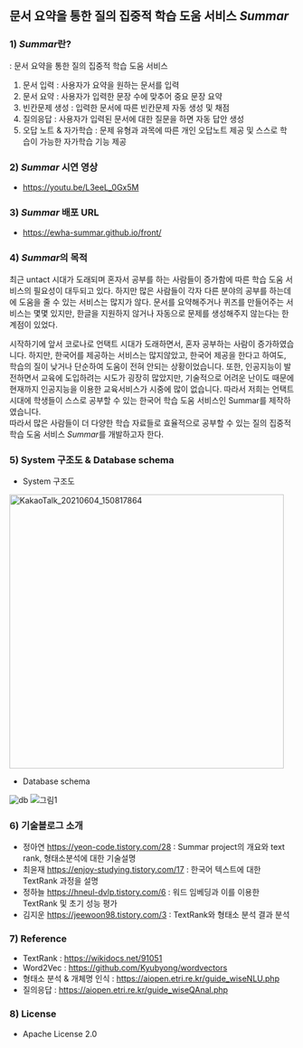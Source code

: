 ## 문서 요약을 통한 질의 집중적 학습 도움 서비스 *Summar*

### 1) *Summar*란?
: 문서 요약을 통한 질의 집중적 학습 도움 서비스
1. 문서 입력 : 사용자가 요약을 원하는 문서를 입력
2. 문서 요약 : 사용자가 입력한 문장 수에 맞추어 중요 문장 요약
3. 빈칸문제 생성 : 입력한 문서에 따른 빈칸문제 자동 생성 및 채점
4. 질의응답 : 사용자가 입력된 문서에 대한 질문을 하면 자동 답안 생성
5. 오답 노트 & 자가학습 : 문제 유형과 과목에 따른 개인 오답노트 제공 및 스스로 학습이 가능한 자가학습 기능 제공

### 2) *Summar* 시연 영상
- https://youtu.be/L3eeL_0Gx5M

### 3) *Summar* 배포 URL
- https://ewha-summar.github.io/front/

### 4) *Summar*의 목적
최근 untact 시대가 도래되며 혼자서 공부를 하는 사람들이 증가함에 따른 학습 도움 서비스의 필요성이 대두되고 있다.
하지만 많은 사람들이 각자 다른 분야의 공부를 하는데에 도움을 줄 수 있는 서비스는 많지가 않다. 문서를 요약해주거나 퀴즈를 만들어주는 서비스는 몇몇 있지만, 한글을 지원하지 않거나 자동으로 문제를 생성해주지 않는다는 한계점이 있었다.

시작하기에 앞서 코로나로 언택트 시대가 도래하면서, 혼자 공부하는 사람이 증가하였습니다. 하지만, 한국어를 제공하는 서비스는 많지않았고, 한국어 제공을 한다고 하여도, 학습의 질이 낮거나 단순하여 도움이 전혀 안되는 상황이었습니다. 또한, 인공지능이 발전하면서 교육에 도입하려는 시도가 굉장히 많았지만, 기술적으로 어려운 난이도 때문에 현재까지 인공지능을 이용한 교육서비스가 시중에 많이 없습니다. 따라서 저희는 언택트 시대에 학생들이 스스로 공부할 수 있는 한국어 학습 도움 서비스인 Summar를 제작하였습니다.  
따라서 많은 사람들이 더 다양한 학습 자료들로 효율적으로 공부할 수 있는 질의 집중적 학습 도움 서비스 *Summar*를 개발하고자 한다.

### 5) System 구조도 & Database schema
- System 구조도

<img width="485" alt="KakaoTalk_20210604_150817864" src="https://user-images.githubusercontent.com/66114269/120763334-124da280-c552-11eb-9ea4-9244919a15e0.png">

- Database schema

![db](https://user-images.githubusercontent.com/66114269/101778429-31392200-3b37-11eb-9384-8ba32ad5ff28.png)
![그림1](https://user-images.githubusercontent.com/66114269/120765774-812bfb00-c554-11eb-9a67-f3151eac1e0f.png)


### 6) 기술블로그 소개
- 정아연 https://yeon-code.tistory.com/28
  : Summar project의 개요와 text rank, 형태소분석에 대한 기술설명
- 최윤재 https://enjoy-studying.tistory.com/17
  : 한국어 텍스트에 대한 TextRank 과정을 설명
- 정하늘 https://hneul-dvlp.tistory.com/6
  : 워드 임베딩과 이를 이용한 TextRank 및 초기 성능 평가
- 김지운 https://jeewoon98.tistory.com/3
  : TextRank와 형태소 분석 결과 분석
  

### 7) Reference
- TextRank : https://wikidocs.net/91051
- Word2Vec : https://github.com/Kyubyong/wordvectors
- 형태소 분석 & 개체명 인식 : https://aiopen.etri.re.kr/guide_wiseNLU.php
- 질의응답 : https://aiopen.etri.re.kr/guide_wiseQAnal.php

### 8) License
- Apache License 2.0
